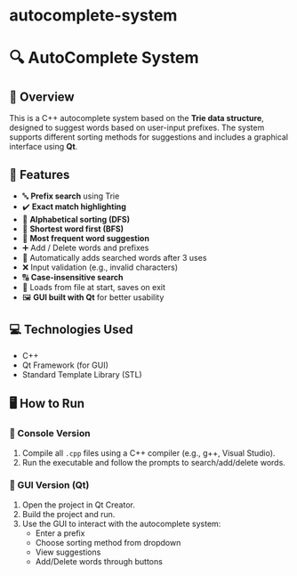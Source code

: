 # autocomplete-system
# 🔍 AutoComplete System

## 📌 Overview
This is a C++ autocomplete system based on the **Trie data structure**, designed to suggest words based on user-input prefixes. The system supports different sorting methods for suggestions and includes a graphical interface using **Qt**.

## 🧠 Features
- 🔤 **Prefix search** using Trie
- ✔️ **Exact match highlighting**
- 🔡 **Alphabetical sorting (DFS)**
- 🔢 **Shortest word first (BFS)**
- 🔁 **Most frequent word suggestion**
- ➕ Add / Delete words and prefixes
- 🧠 Automatically adds searched words after 3 uses
- ❌ Input validation (e.g., invalid characters)
- 🔠 **Case-insensitive search**
- 💾 Loads from file at start, saves on exit
- 🖼️ **GUI built with Qt** for better usability

## 💻 Technologies Used
- C++
- Qt Framework (for GUI)
- Standard Template Library (STL)

## 🖥️ How to Run

### 🔧 Console Version
1. Compile all `.cpp` files using a C++ compiler (e.g., g++, Visual Studio).
2. Run the executable and follow the prompts to search/add/delete words.

### 🎨 GUI Version (Qt)
1. Open the project in Qt Creator.
2. Build the project and run.
3. Use the GUI to interact with the autocomplete system:
   - Enter a prefix
   - Choose sorting method from dropdown
   - View suggestions
   - Add/Delete words through buttons


